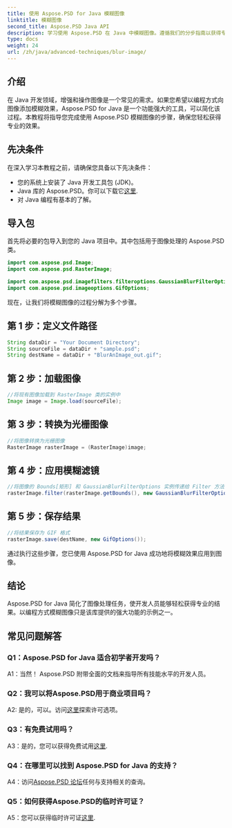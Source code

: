 ```yaml
---
title: 使用 Aspose.PSD for Java 模糊图像
linktitle: 模糊图像
second_title: Aspose.PSD Java API
description: 学习使用 Aspose.PSD 在 Java 中模糊图像。遵循我们的分步指南以获得专业结果。
type: docs
weight: 24
url: /zh/java/advanced-techniques/blur-image/
---
```

## 介绍

在 Java 开发领域，增强和操作图像是一个常见的需求。如果您希望以编程方式向图像添加模糊效果，Aspose.PSD for Java 是一个功能强大的工具，可以简化该过程。本教程将指导您完成使用 Aspose.PSD 模糊图像的步骤，确保您轻松获得专业的效果。

## 先决条件

在深入学习本教程之前，请确保您具备以下先决条件：

- 您的系统上安装了 Java 开发工具包 (JDK)。
-  Java 库的 Aspose.PSD。你可以下载它[这里](https://releases.aspose.com/psd/java/).
- 对 Java 编程有基本的了解。

## 导入包

首先将必要的包导入到您的 Java 项目中。其中包括用于图像处理的 Aspose.PSD 类。

```java
import com.aspose.psd.Image;
import com.aspose.psd.RasterImage;

import com.aspose.psd.imagefilters.filteroptions.GaussianBlurFilterOptions;
import com.aspose.psd.imageoptions.GifOptions;
```

现在，让我们将模糊图像的过程分解为多个步骤。

## 第 1 步：定义文件路径

```java
String dataDir = "Your Document Directory";
String sourceFile = dataDir + "sample.psd";
String destName = dataDir + "BlurAnImage_out.gif";
```

## 第 2 步：加载图像

```java
//将现有图像加载到 RasterImage 类的实例中
Image image = Image.load(sourceFile);
```

## 第 3 步：转换为光栅图像

```java
//将图像转换为光栅图像
RasterImage rasterImage = (RasterImage)image;
```

## 第 4 步：应用模糊滤镜

```java
//将图像的 Bounds[矩形] 和 GaussianBlurFilterOptions 实例传递给 Filter 方法
rasterImage.filter(rasterImage.getBounds(), new GaussianBlurFilterOptions(15, 15));
```

## 第 5 步：保存结果

```java
//将结果保存为 GIF 格式
rasterImage.save(destName, new GifOptions());
```

通过执行这些步骤，您已使用 Aspose.PSD for Java 成功地将模糊效果应用到图像。

## 结论

Aspose.PSD for Java 简化了图像处理任务，使开发人员能够轻松获得专业的结果。以编程方式模糊图像只是该库提供的强大功能的示例之一。

## 常见问题解答

### Q1：Aspose.PSD for Java 适合初学者开发吗？

A1：当然！ Aspose.PSD 附带全面的文档来指导所有技能水平的开发人员。

### Q2：我可以将Aspose.PSD用于商业项目吗？

 A2: 是的，可以。访问[这里](https://purchase.aspose.com/buy)探索许可选项。

### Q3：有免费试用吗？

 A3：是的，您可以获得免费试用[这里](https://releases.aspose.com/).

### Q4：在哪里可以找到 Aspose.PSD for Java 的支持？

 A4：访问[Aspose.PSD 论坛](https://forum.aspose.com/c/psd/34)任何与支持相关的查询。

### Q5：如何获得Aspose.PSD的临时许可证？

 A5：您可以获得临时许可证[这里](https://purchase.aspose.com/temporary-license/).